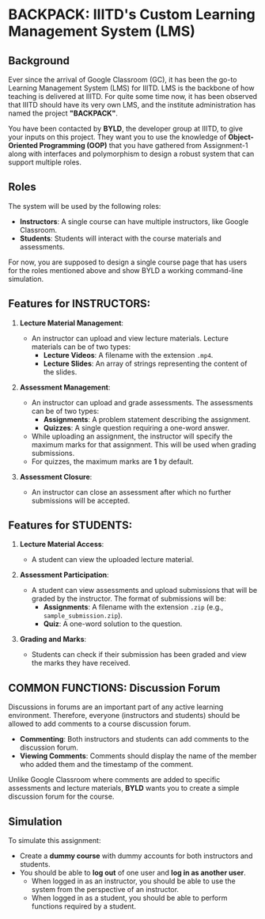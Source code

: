 # BACKPACK: IIITD's Custom Learning Management System (LMS)

## Background
Ever since the arrival of Google Classroom (GC), it has been the go-to Learning Management System (LMS) for IIITD. LMS is the backbone of how teaching is delivered at IIITD. For quite some time now, it has been observed that IIITD should have its very own LMS, and the institute administration has named the project **"BACKPACK"**.

You have been contacted by **BYLD**, the developer group at IIITD, to give your inputs on this project. They want you to use the knowledge of **Object-Oriented Programming (OOP)** that you have gathered from Assignment-1 along with interfaces and polymorphism to design a robust system that can support multiple roles. 

## Roles
The system will be used by the following roles:

- **Instructors**: A single course can have multiple instructors, like Google Classroom.
- **Students**: Students will interact with the course materials and assessments.

For now, you are supposed to design a single course page that has users for the roles mentioned above and show BYLD a working command-line simulation.

## Features for INSTRUCTORS:
1. **Lecture Material Management**:
   - An instructor can upload and view lecture materials. Lecture materials can be of two types:
     - **Lecture Videos**: A filename with the extension `.mp4`.
     - **Lecture Slides**: An array of strings representing the content of the slides.

2. **Assessment Management**:
   - An instructor can upload and grade assessments. The assessments can be of two types:
     - **Assignments**: A problem statement describing the assignment.
     - **Quizzes**: A single question requiring a one-word answer.
   - While uploading an assignment, the instructor will specify the maximum marks for that assignment. This will be used when grading submissions. 
   - For quizzes, the maximum marks are **1** by default.
   
3. **Assessment Closure**:
   - An instructor can close an assessment after which no further submissions will be accepted.

## Features for STUDENTS:
1. **Lecture Material Access**:
   - A student can view the uploaded lecture material.

2. **Assessment Participation**:
   - A student can view assessments and upload submissions that will be graded by the instructor. The format of submissions will be:
     - **Assignments**: A filename with the extension `.zip` (e.g., `sample_submission.zip`).
     - **Quiz**: A one-word solution to the question.

3. **Grading and Marks**:
   - Students can check if their submission has been graded and view the marks they have received.

## COMMON FUNCTIONS: Discussion Forum
Discussions in forums are an important part of any active learning environment. Therefore, everyone (instructors and students) should be allowed to add comments to a course discussion forum.

- **Commenting**: Both instructors and students can add comments to the discussion forum.
- **Viewing Comments**: Comments should display the name of the member who added them and the timestamp of the comment.

Unlike Google Classroom where comments are added to specific assessments and lecture materials, **BYLD** wants you to create a simple discussion forum for the course.

## Simulation
To simulate this assignment:
- Create a **dummy course** with dummy accounts for both instructors and students.
- You should be able to **log out** of one user and **log in as another user**.
  - When logged in as an instructor, you should be able to use the system from the perspective of an instructor.
  - When logged in as a student, you should be able to perform functions required by a student.


